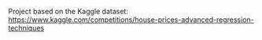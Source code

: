 Project based on the Kaggle dataset: https://www.kaggle.com/competitions/house-prices-advanced-regression-techniques

